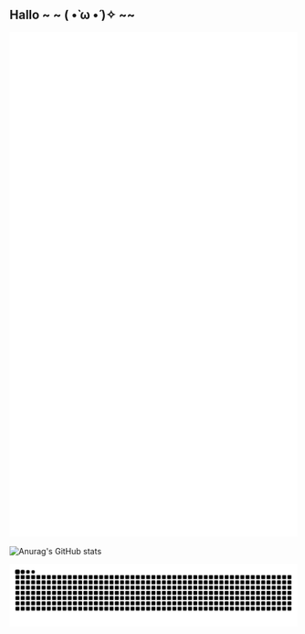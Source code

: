 ## Hallo ~ ~ ( •̀ ω •́ )✧ ~~

![Metrics](/github-metrics.svg)

![Anurag's GitHub stats](https://github-readme-stats.vercel.app/api?username=hunyanjie)

<picture>
  <source media="(prefers-color-scheme: dark)" srcset="https://raw.githubusercontent.com/hunyanjie/hunyanjie/output/github-contribution-grid-snake-dark.svg">
  <source media="(prefers-color-scheme: light)" srcset="https://raw.githubusercontent.com/hunyanjie/hunyanjie/output/github-contribution-grid-snake.svg">
  <img alt="github contribution grid snake animation" src="https://raw.githubusercontent.com/hunyanjie/hunyanjie/output/github-contribution-grid-snake.svg">
</picture>
